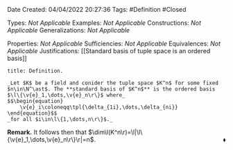 <br />
<br />

Date Created: 04/04/2022 20:27:36
Tags: #Definition #Closed

Types: _Not Applicable_
Examples: _Not Applicable_
Constructions: _Not Applicable_
Generalizations: _Not Applicable_

Properties: _Not Applicable_
Sufficiencies: _Not Applicable_
Equivalences: _Not Applicable_
Justifications: [[Standard basis of tuple space is an ordered basis]]

``` ad-Definition
title: Definition.

_Let $K$ be a field and conider the tuple space $K^n$ for some fixed $n\in\N^\ast$. The **standard basis of $K^n$** is the ordered basis $\l\{\v{e}_1,\dots,\v{e}_n\r\}$ where_
$$\begin{equation}
    \v{e}_i\coloneqq\tpl{\delta_{1i},\dots,\delta_{ni}}
\end{equation}$$
_for all $i\in\l\{1,\dots,n\r\}$._

```

**Remark.** It follows then that $\dim\l(K^n\r)=\l|\l\{\v{e}_1,\dots,\v{e}_n\r\}\r|=n$.<span style="float:right;">$\blacklozenge$</span>

